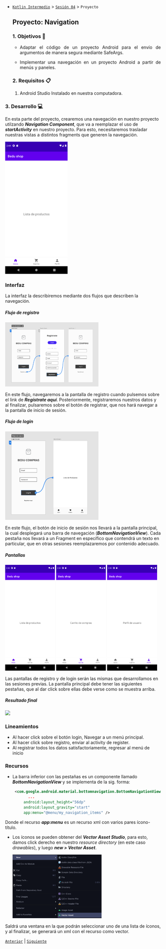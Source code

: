 * [`Kotlin Intermedio`](../../Readme.md) > [`Sesión 04`](../Readme.md) > `Proyecto`

  ## Proyecto: Navigation

  <div style="text-align: justify;">


  ### 1. Objetivos :dart:

  * Adaptar el código de un proyecto Android para el envío de argumentos de manera segura mediante SafeArgs.

  * Implementar una navegación en un proyecto Android a partir de menús y paneles.

    

  ### 2. Requisitos :clipboard:

  1. Android Studio Instalado en nuestra computadora.

### 3. Desarrollo :computer:



En esta parte del proyecto, crearemos una navegación en nuestro proyecto utilzando ___Navigation Component___, que va a reemplazar el uso de ___startActivity___ en nuestro proyecto. Para esto, necesitaremos trasladar nuestras vistas a distintos fragments que generen la navegación.



<img src="images/product.png" width="40%">



### Interfaz

La interfaz la describiremos mediante dos flujos que describen la navegación.



##### Flujo de registro

<img src="images/register-flow.png" width="60%">



En este flujo, navegaremos a la pantalla de registro cuando pulsemos sobre el link de ___Regístrate aquí___. Posteriormente, registraremos nuestros datos y al finalizar, pulsaremos sobre el botón de registrar, que nos hará navegar a la pantalla de inicio de sesión.



##### Flujo de login

<img src="images/login-flow.png" width="60%">



En este flujo, el botón de inicio de sesión nos llevará a la pantalla principal, la cual desplegará una barra de navegación (___BottomNavigationView___). Cada pestaña nos llevará a un Fragment en específico que contendrá un texto en particular, que en otras sesiones reemplazaremos por contenido adecuado.



##### Pantallas

<img src="images/product.png" width="32%"> <img src="images/cart.png" width="32%"> <img src="images/profile.png" width="32%">



Las pantallas de registro y de login serán las mismas que desarrollamos en las sesiones previas. La pantalla principal debe tener las siguientes pestañas, que al dar click sobre ellas debe verse como se muestra arriba.



##### Resultado final



<img src="images/navigation.gif" width="50%">

### Lineamientos

- Al hacer click sobre el botón login, Navegar a un menú principal.
- Al hacer click sobre registro, enviar al activity de register.
- Al registrar todos los datos satisfactoriamente, regresar al menú de inicio



### Recursos

* La barra inferior con las pestañas es un componente llamado  ___BottomNavigationView___ y se implementa de la sig. forma:

  ```xml
   <com.google.android.material.bottomnavigation.BottomNavigationView
   		 ...                                                                 
       android:layout_height="56dp"
       android:layout_gravity="start"
       app:menu="@menu/my_navigation_items" />
  ```

Donde el recurso ___app:menu___ es un recurso xml con varios pares ícono-título. 

* Los íconos se pueden obtener del ***Vector Asset Studio***, para esto, damos click derecho en nuestro _resource directory_ (en este caso _drawables_), y luego ___new > Vector Asset___. 

  <img src="images/vector-asset.png" width="60%"/>

Saldrá una ventana en la que podrán seleccionar uno de una lista de íconos, y al finalizar, se generará un xml con el recurso como vector.



[`Anterior`](../Reto-02/Readme.md) | [`Siguiente`](../Reto-03/Readme.md)
